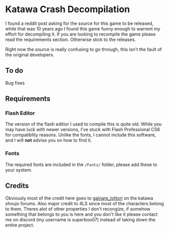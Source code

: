 # Katawa Crash Decompilation
I found a reddit post asking for the source for this game to be released, while that was 10 years ago I found this game funny enough to warrent my effort for decompiling it. If you are looking to recompile the game please read the requirements section. Otherwise stick to the releases.

Right now the source is really confusing to go through, this isn't the fault of the original developers.
 
## To do
Bug fixes

## Requirements

### Flash Editor
The version of the flash editior I used to compile this is quite old. While you may have luck with newer versions, I've stuck with Flash Professional CS6 for compatiblity reasons. Unlike the fonts, I cannot include this software, and I will **not** advise you on how to find it. 

### Fonts
The required fonts are included in the `/Fonts/` folder, please add these to your system. 

## Credits
Obviously most of the credit here goes to [gainare_tottori](https://ks.fhs.sh/viewtopic.php?f=3&t=3071) on the katawa shoujo forums. Also major credit to 4LS since most of the characters belong to them. Theres alot of other properties I don't recongize, if somehow something that belongs to you is here and you don't like it please contact me on discord (my username is superboo07) instead of taking down the entire project.